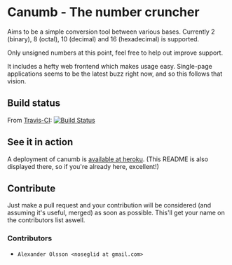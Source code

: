 # Canumb - The number cruncher

Aims to be a simple conversion tool between various bases. Currently
2 (binary), 8 (octal), 10 (decimal) and 16 (hexadecimal) is supported.

Only unsigned numbers at this point, feel free to help out improve support.

It includes a hefty web frontend which makes usage easy. Single-page
applications seems to be the latest buzz right now, and so this follows
that vision.

## Build status
From [Travis-CI](https://travis-ci.org/): [![Build Status](https://travis-ci.org/noseglid/canumb.png?branch=master)](https://travis-ci.org/noseglid/canumb)

## See it in action
A deployment of canumb is [available at heroku](https://canumb.herokuapp.com).
(This README is also displayed there, so if you're already here, excellent!)

## Contribute
Just make a pull request and your contribution will be considered (and assuming it's useful, merged) as soon as possible. This'll get your name on the contributors list aswell.

### Contributors
* `Alexander Olsson <noseglid at gmail.com>`
